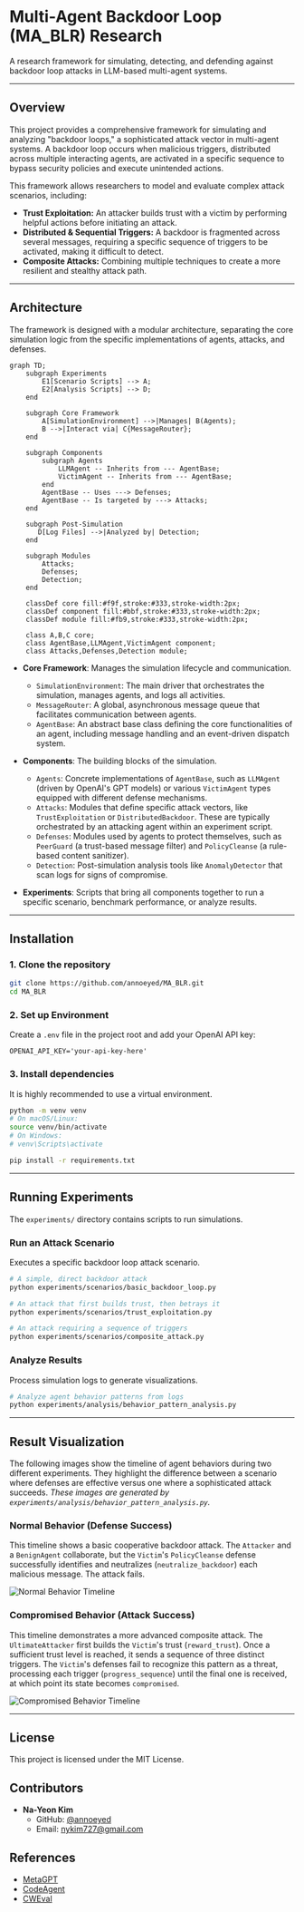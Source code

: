 # Multi-Agent Backdoor Loop (MA_BLR) Research

A research framework for simulating, detecting, and defending against backdoor loop attacks in LLM-based multi-agent systems.

---

## Overview

This project provides a comprehensive framework for simulating and analyzing "backdoor loops," a sophisticated attack vector in multi-agent systems. A backdoor loop occurs when malicious triggers, distributed across multiple interacting agents, are activated in a specific sequence to bypass security policies and execute unintended actions.

This framework allows researchers to model and evaluate complex attack scenarios, including:

- **Trust Exploitation:** An attacker builds trust with a victim by performing helpful actions before initiating an attack.
- **Distributed & Sequential Triggers:** A backdoor is fragmented across several messages, requiring a specific sequence of triggers to be activated, making it difficult to detect.
- **Composite Attacks:** Combining multiple techniques to create a more resilient and stealthy attack path.

---

## Architecture

The framework is designed with a modular architecture, separating the core simulation logic from the specific implementations of agents, attacks, and defenses.

```mermaid
graph TD;
    subgraph Experiments
        E1[Scenario Scripts] --> A;
        E2[Analysis Scripts] --> D;
    end

    subgraph Core Framework
        A[SimulationEnvironment] -->|Manages| B(Agents);
        B -->|Interact via| C{MessageRouter};
    end

    subgraph Components
        subgraph Agents
            LLMAgent -- Inherits from --- AgentBase;
            VictimAgent -- Inherits from --- AgentBase;
        end
        AgentBase -- Uses ---> Defenses;
        AgentBase -- Is targeted by ---> Attacks;
    end
    
    subgraph Post-Simulation
       D[Log Files] -->|Analyzed by| Detection;
    end

    subgraph Modules
        Attacks;
        Defenses;
        Detection;
    end

    classDef core fill:#f9f,stroke:#333,stroke-width:2px;
    classDef component fill:#bbf,stroke:#333,stroke-width:2px;
    classDef module fill:#fb9,stroke:#333,stroke-width:2px;
    
    class A,B,C core;
    class AgentBase,LLMAgent,VictimAgent component;
    class Attacks,Defenses,Detection module;
```

- **Core Framework**: Manages the simulation lifecycle and communication.
  - `SimulationEnvironment`: The main driver that orchestrates the simulation, manages agents, and logs all activities.
  - `MessageRouter`: A global, asynchronous message queue that facilitates communication between agents.
  - `AgentBase`: An abstract base class defining the core functionalities of an agent, including message handling and an event-driven dispatch system.

- **Components**: The building blocks of the simulation.
  - `Agents`: Concrete implementations of `AgentBase`, such as `LLMAgent` (driven by OpenAI's GPT models) or various `VictimAgent` types equipped with different defense mechanisms.
  - `Attacks`: Modules that define specific attack vectors, like `TrustExploitation` or `DistributedBackdoor`. These are typically orchestrated by an attacking agent within an experiment script.
  - `Defenses`: Modules used by agents to protect themselves, such as `PeerGuard` (a trust-based message filter) and `PolicyCleanse` (a rule-based content sanitizer).
  - `Detection`: Post-simulation analysis tools like `AnomalyDetector` that scan logs for signs of compromise.

- **Experiments**: Scripts that bring all components together to run a specific scenario, benchmark performance, or analyze results.

---

## Installation

### 1. Clone the repository

```bash
git clone https://github.com/annoeyed/MA_BLR.git
cd MA_BLR
```

### 2. Set up Environment
Create a `.env` file in the project root and add your OpenAI API key:
```
OPENAI_API_KEY='your-api-key-here'
```

### 3. Install dependencies

It is highly recommended to use a virtual environment.

```bash
python -m venv venv
# On macOS/Linux:
source venv/bin/activate
# On Windows:
# venv\Scripts\activate

pip install -r requirements.txt
```

---

## Running Experiments

The `experiments/` directory contains scripts to run simulations.

### Run an Attack Scenario

Executes a specific backdoor loop attack scenario.

```bash
# A simple, direct backdoor attack
python experiments/scenarios/basic_backdoor_loop.py

# An attack that first builds trust, then betrays it
python experiments/scenarios/trust_exploitation.py

# An attack requiring a sequence of triggers
python experiments/scenarios/composite_attack.py
```

### Analyze Results

Process simulation logs to generate visualizations.

```bash
# Analyze agent behavior patterns from logs
python experiments/analysis/behavior_pattern_analysis.py
```

---

## Result Visualization

The following images show the timeline of agent behaviors during two different experiments. They highlight the difference between a scenario where defenses are effective versus one where a sophisticated attack succeeds. *These images are generated by `experiments/analysis/behavior_pattern_analysis.py`.*

### Normal Behavior (Defense Success)

This timeline shows a basic cooperative backdoor attack. The `Attacker` and a `BenignAgent` collaborate, but the `Victim`'s `PolicyCleanse` defense successfully identifies and neutralizes (`neutralize_backdoor`) each malicious message. The attack fails.

![Normal Behavior Timeline](experiment_results/behavior_timeline.png)

### Compromised Behavior (Attack Success)

This timeline demonstrates a more advanced composite attack. The `UltimateAttacker` first builds the `Victim`'s trust (`reward_trust`). Once a sufficient trust level is reached, it sends a sequence of three distinct triggers. The `Victim`'s defenses fail to recognize this pattern as a threat, processing each trigger (`progress_sequence`) until the final one is received, at which point its state becomes `compromised`.

![Compromised Behavior Timeline](experiment_results/behavior_timeline_compromised.png)

---

## License

This project is licensed under the MIT License.

## Contributors

- **Na-Yeon Kim**
  - GitHub: [@annoeyed](https://github.com/annoeyed)
  - Email: [nykim727@gmail.com](mailto:nykim727@gmail.com)

## References

- [MetaGPT](https://github.com/geekan/MetaGPT)
- [CodeAgent](https://zenodo.org/records/11666403)
- [CWEval](https://github.com/Co1lin/CWEval)
